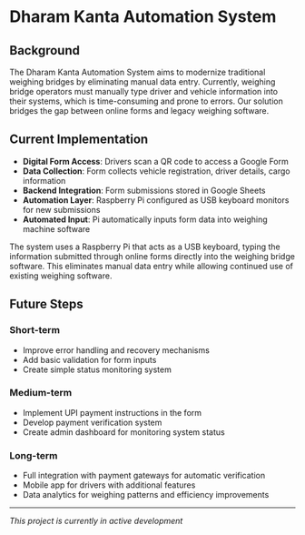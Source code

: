 # Dharam Kanta Automation System

## Background

The Dharam Kanta Automation System aims to modernize traditional weighing bridges by eliminating manual data entry. Currently, weighing bridge operators must manually type driver and vehicle information into their systems, which is time-consuming and prone to errors. Our solution bridges the gap between online forms and legacy weighing software.

## Current Implementation

- **Digital Form Access**: Drivers scan a QR code to access a Google Form
- **Data Collection**: Form collects vehicle registration, driver details, cargo information
- **Backend Integration**: Form submissions stored in Google Sheets
- **Automation Layer**: Raspberry Pi configured as USB keyboard monitors for new submissions
- **Automated Input**: Pi automatically inputs form data into weighing machine software

The system uses a Raspberry Pi that acts as a USB keyboard, typing the information submitted through online forms directly into the weighing bridge software. This eliminates manual data entry while allowing continued use of existing weighing software.

## Future Steps

### Short-term
- Improve error handling and recovery mechanisms
- Add basic validation for form inputs
- Create simple status monitoring system

### Medium-term
- Implement UPI payment instructions in the form
- Develop payment verification system
- Create admin dashboard for monitoring system status

### Long-term
- Full integration with payment gateways for automatic verification
- Mobile app for drivers with additional features
- Data analytics for weighing patterns and efficiency improvements

---

*This project is currently in active development*
